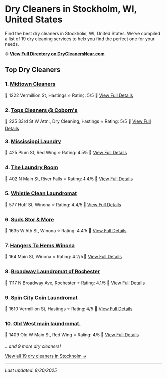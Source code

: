 # Dry Cleaners in Stockholm, WI, United States

Find the best dry cleaners in Stockholm, WI, United States. We've compiled a list of 19 dry cleaning services to help you find the perfect one for your needs.

🌐 **[View Full Directory on DryCleanersNear.com](https://drycleanersnear.com/city/US/WI/Stockholm)**

## Top Dry Cleaners

### 1. [Midtown Cleaners](https://drycleanersnear.com/dryCleaner/685e5245579174ba01d38597/midtown-cleaners)
📍 1222 Vermillion St, Hastings
⭐ Rating: 5/5
🔗 [View Full Details](https://drycleanersnear.com/dryCleaner/685e5245579174ba01d38597/midtown-cleaners)

### 2. [Tops Cleaners @ Coborn's](https://drycleanersnear.com/dryCleaner/685e5245579174ba01d3859b/tops-cleaners-coborn-s)
📍 225 33rd St W Attn:, Dry Cleaning, Hastings
⭐ Rating: 5/5
🔗 [View Full Details](https://drycleanersnear.com/dryCleaner/685e5245579174ba01d3859b/tops-cleaners-coborn-s)

### 3. [Mississippi Laundry](https://drycleanersnear.com/dryCleaner/685e5249579174ba01d385ca/mississippi-laundry)
📍 425 Plum St, Red Wing
⭐ Rating: 4.5/5
🔗 [View Full Details](https://drycleanersnear.com/dryCleaner/685e5249579174ba01d385ca/mississippi-laundry)

### 4. [The Laundry Room](https://drycleanersnear.com/dryCleaner/685e5246579174ba01d385a3/the-laundry-room)
📍 402 N Main St, River Falls
⭐ Rating: 4.4/5
🔗 [View Full Details](https://drycleanersnear.com/dryCleaner/685e5246579174ba01d385a3/the-laundry-room)

### 5. [Whistle Clean Laundromat](https://drycleanersnear.com/dryCleaner/685e5247579174ba01d385b6/whistle-clean-laundromat)
📍 577 Huff St, Winona
⭐ Rating: 4.4/5
🔗 [View Full Details](https://drycleanersnear.com/dryCleaner/685e5247579174ba01d385b6/whistle-clean-laundromat)

### 6. [Suds Stor & More](https://drycleanersnear.com/dryCleaner/685e5248579174ba01d385be/suds-stor-more)
📍 1635 W 5th St, Winona
⭐ Rating: 4.4/5
🔗 [View Full Details](https://drycleanersnear.com/dryCleaner/685e5248579174ba01d385be/suds-stor-more)

### 7. [Hangers To Hems Winona](https://drycleanersnear.com/dryCleaner/685e5246579174ba01d385a7/hangers-to-hems-winona)
📍 164 Main St, Winona
⭐ Rating: 4.2/5
🔗 [View Full Details](https://drycleanersnear.com/dryCleaner/685e5246579174ba01d385a7/hangers-to-hems-winona)

### 8. [Broadway Laundromat of Rochester](https://drycleanersnear.com/dryCleaner/685e5249579174ba01d385d2/broadway-laundromat-of-rochester)
📍 1117 N Broadway Ave, Rochester
⭐ Rating: 4.1/5
🔗 [View Full Details](https://drycleanersnear.com/dryCleaner/685e5249579174ba01d385d2/broadway-laundromat-of-rochester)

### 9. [Spin City Coin Laundromat](https://drycleanersnear.com/dryCleaner/685e5247579174ba01d385b2/spin-city-coin-laundromat)
📍 1610 Vermillion St, Hastings
⭐ Rating: 4/5
🔗 [View Full Details](https://drycleanersnear.com/dryCleaner/685e5247579174ba01d385b2/spin-city-coin-laundromat)

### 10. [Old West main laundromat.](https://drycleanersnear.com/dryCleaner/685e524a579174ba01d385d6/old-west-main-laundromat)
📍 1409 Old W Main St, Red Wing
⭐ Rating: 4/5
🔗 [View Full Details](https://drycleanersnear.com/dryCleaner/685e524a579174ba01d385d6/old-west-main-laundromat)


*...and 9 more dry cleaners!*

[View all 19 dry cleaners in Stockholm →](https://drycleanersnear.com/city/US/WI/Stockholm)

---

*Last updated: 8/20/2025*
